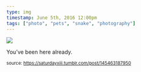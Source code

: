 ```yaml
---
type: img
timestamp: June 5th, 2016 12:00pm
tags: ["photo", "pets", "snake", "photography"]
---
```

<img src="https://saturdayxiii.github.io/media/145463187950.jpg"/>

You’ve been here already.
 
  
<small>source: https://saturdayxiii.tumblr.com/post/145463187950</small>